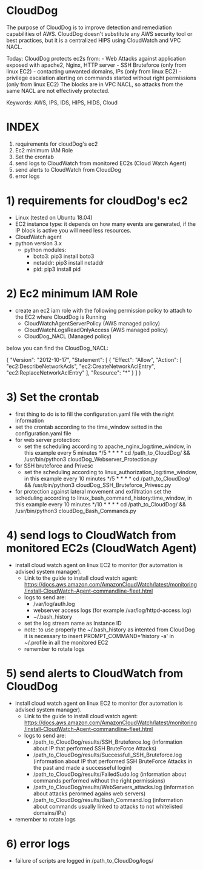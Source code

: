 # CloudDog
The purpose of CloudDog is to improve detection and remediation capabilities of AWS. CloudDog doesn't substitute any AWS security tool or best practices, but it is a centralized HIPS using CloudWatch and VPC NACL.

Today: 
   CloudDog protects ec2s from:
      - Web Attacks against application exposed with apache2, Nginx, HTTP server
      - SSH Bruteforce (only from linux EC2)
      - contacting unwanted domains, IPs (only from linux EC2)
      - privilege escalation alerting on commands started without right permissions (only from linux EC2)
   The blocks are in VPC NACL, so attacks from the same NACL are not effectively protected.

Keywords: AWS, IPS, IDS, HIPS, HIDS, Cloud

# INDEX
  1) requirements for cloudDog's ec2
  2) Ec2 minimum IAM Role
  3) Set the crontab
  4) send logs to CloudWatch from monitored EC2s (Cloud Watch Agent)
  5) send alerts to CloudWatch from CloudDog
  6) error logs

# 1) requirements for cloudDog's ec2
  - Linux (tested on Ubuntu 18.04)
  - EC2 instance type: it depends on how many events are generated, if the IP block is active you will need less resources.
  - CloudWatch agent
  - python version 3.x
	  - python modules:
		- boto3: pip3 install boto3
		- netaddr: pip3 install netaddr
		- pid: pip3 install pid

# 2) Ec2 minimum IAM Role
  - create an ec2 iam role with the following permission policy to attach to the EC2 where CloudDog is Running
    - CloudWatchAgentServerPolicy (AWS managed policy)
    - CloudWatchLogsReadOnlyAccess (AWS managed policy)
    - CloudDog_NACL (Managed policy)

  below you can find the CloudDog_NACL:
  
  {
      "Version": "2012-10-17",
      "Statement": [
          {
              "Effect": "Allow",
              "Action": [
                  "ec2:DescribeNetworkAcls",
                  "ec2:CreateNetworkAclEntry",
                  "ec2:ReplaceNetworkAclEntry"
              ],
              "Resource": "*"
          }
      ]
  }

# 3) Set the crontab
  - first thing to do is to fill the configuration.yaml file with the right information
  - set the crontab according to the time_window setted in the configuration.yaml file
  - for web server protection:
    - set the scheduling according to apache_nginx_log:time_window, in this example every 5 minutes
      */5 * * * * cd /path_to_CloudDog/ && /usr/bin/python3 cloudDog_Webserver_Protection.py
  - for SSH bruteforce and Privesc
    - set the scheduling according to linux_authorization_log:time_window, in this example every 10 minutes
      */5 * * * * cd /path_to_CloudDog/ && /usr/bin/python3 cloudDog_SSH_Bruteforce_Privesc.py
  - for protection against lateral movement and exfiltration
      set the scheduling according to linux_bash_command_history:time_window, in this example every 10 minutes
      */10 * * * * cd /path_to_CloudDog/ && /usr/bin/python3 cloudDog_Bash_Commands.py

# 4) send logs to CloudWatch from monitored EC2s (CloudWatch Agent)
  - install cloud watch agent on linux EC2 to monitor (for automation is advised system manager).
    - Link to the guide to install cloud watch agent: https://docs.aws.amazon.com/AmazonCloudWatch/latest/monitoring/install-CloudWatch-Agent-commandline-fleet.html
    - logs to send are:
      - /var/log/auth.log
      - webserver access logs (for example /var/log/httpd-access.log)
      - ~/.bash_history
    - set the log stream name as Instance ID
    - note: to use properly the ~/.bash_history as intented from CloudDog it is necessary to insert PROMPT_COMMAND='history -a' in ~/.profile in all the monitored EC2
    - remember to rotate logs 

# 5) send alerts to CloudWatch from CloudDog
  - install cloud watch agent on linux EC2 to monitor (for automation is advised system manager).
    - Link to the guide to install cloud watch agent: https://docs.aws.amazon.com/AmazonCloudWatch/latest/monitoring/install-CloudWatch-Agent-commandline-fleet.html
    - logs to send are:
      - /path_to_CloudDog/results/SSH_Bruteforce.log (information about IP that performed SSH BruteForce Attacks)
      - /path_to_CloudDog/results/Successfull_SSH_Bruteforce.log (information about IP that performed SSH BruteForce Attacks in the past and made a successeful login)
      - /path_to_CloudDog/results/FailedSudo.log (information about commands performed without the right permissions)
      - /path_to_CloudDog/results/WebServers_attacks.log (information about attacks perormed agains web servers)
      - /path_to_CloudDog/results/Bash_Command.log (information about commands usually linked to attacks to not whitelisted domains/IPs)
  - remember to rotate logs
# 6) error logs
  - failure of scripts are logged in /path_to_CloudDog/logs/
